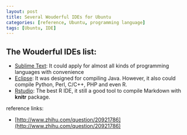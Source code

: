 ```yaml
---
layout: post
title: Several Wouderful IDEs for Ubuntu
categories: [reference, Ubuntu, programming language]
tags: [Ubuntu, IDE]
---
```


## The Wouderful IDEs list:
- [Sublime Text](http://www.sublimetext.com/): It could apply for almost all kinds of programming languages with convenience
- [Eclipse](http://www.eclipse.org/): It was designed for compiling Java. However, it also could compile Python, Perl, C/C++, PHP and even R.
- [Rstudio](http://www.rstudio.com/): The best R IDE, it still a good tool to compile Markdown with **knitr** package.

reference links:

- [http://www.zhihu.com/question/20921786](http://www.zhihu.com/question/20921786)
